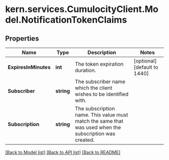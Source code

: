
# kern.services.CumulocityClient.Model.NotificationTokenClaims

## Properties

Name | Type | Description | Notes
------------ | ------------- | ------------- | -------------
**ExpiresInMinutes** | **int** | The token expiration duration. | [optional] [default to 1440]
**Subscriber** | **string** | The subscriber name which the client wishes to be identified with. | 
**Subscription** | **string** | The subscription name. This value must match the same that was used when the subscription was created. | 

[[Back to Model list]](../README.md#documentation-for-models)
[[Back to API list]](../README.md#documentation-for-api-endpoints)
[[Back to README]](../README.md)

